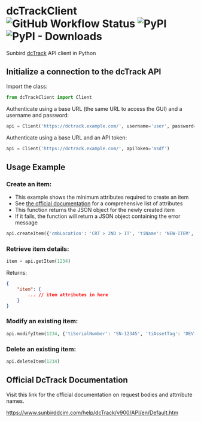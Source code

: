 # dcTrackClient ![GitHub Workflow Status](https://img.shields.io/github/actions/workflow/status/nicfv/dcTrackClient/python-publish.yml?label=publish&logo=pypi) ![PyPI](https://img.shields.io/pypi/v/dcTrackClient) ![PyPI - Downloads](https://img.shields.io/pypi/dm/dcTrackClient)

Sunbird [dcTrack](https://www.sunbirddcim.com/) API client in Python

## Initialize a connection to the dcTrack API

Import the class:

```py
from dcTrackClient import Client
```

Authenticate using a base URL (the same URL to access the GUI) and a username and password:

```py
api = Client('https://dctrack.example.com/', username='user', password='pass')
```

Authenticate using a base URL and an API token:

```py
api = Client('https://dctrack.example.com/', apiToken='asdf')
```

## Usage Example

### Create an item:

- This example shows the minimum attributes required to create an item
- See [the official documentation](#official-dctrack-documentation) for a comprehensive list of attributes
- This function returns the JSON object for the newly created item
- If it fails, the function will return a JSON object containing the error message

```py
api.createItem({'cmbLocation': 'CRT > 2ND > IT', 'tiName': 'NEW-ITEM', 'cmbMake': 'Generic', 'cmbModel': 'Generic^Rackable^01'})
```

### Retrieve item details:

```py
item = api.getItem(1234)
```

Returns:

```json
{
    "item": {
        ... // item attributes in here
    }
}
```

### Modify an existing item:

```py
api.modifyItem(1234, {'tiSerialNumber': 'SN-12345', 'tiAssetTag': 'DEV-12345'})
```

### Delete an existing item:

```py
api.deleteItem(1234)
```

## Official DcTrack Documentation

Visit this link for the official documentation on request bodies and attrribute names.

https://www.sunbirddcim.com/help/dcTrack/v900/API/en/Default.htm
